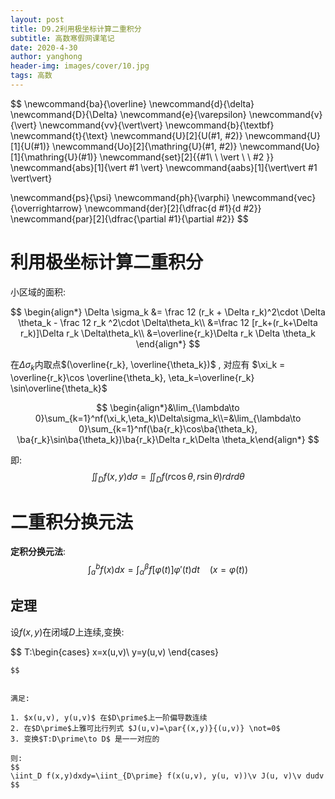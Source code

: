 ```yaml
---
layout: post
title: D9.2利用极坐标计算二重积分
subtitle: 高数寒假网课笔记
date: 2020-4-30
author: yanghong
header-img: images/cover/10.jpg
tags: 高数 
---
```


$$
\newcommand{ba}{\overline}
\newcommand{d}{\delta}
\newcommand{D}{\Delta}
\newcommand{e}{\varepsilon}
\newcommand{v}{\vert}
\newcommand{vv}{\vert\vert}
\newcommand{b}{\textbf}
\newcommand{t}{\text}
\newcommand{U}[2]{U(#1, #2)}
\newcommand{U}[1]{U(#1)}
\newcommand{Uo}[2]{\mathring{U}(#1, #2)}
\newcommand{Uo}[1]{\mathring{U}(#1)}
\newcommand{set}[2]{\{#1\ \ \vert \ \ #2 \}}
\newcommand{abs}[1]{\vert #1 \vert}
\newcommand{aabs}[1]{\vert\vert #1 \vert\vert}

\newcommand{ps}{\psi}
\newcommand{ph}{\varphi}
\newcommand{vec}{\overrightarrow}
\newcommand{der}[2]{\dfrac{d #1}{d #2}}
\newcommand{par}[2]{\dfrac{\partial #1}{\partial #2}}
$$

# 利用极坐标计算二重积分

小区域的面积:




$$
\begin{align*}
\Delta \sigma_k &= \frac 12 (r_k + \Delta r_k)^2\cdot \Delta \theta_k - \frac 12 r_k ^2\cdot \Delta\theta_k\\
&=\frac 12 [r_k+(r_k+\Delta r_k)]\Delta r_k \Delta\theta_k\\
&=\overline{r_k}\Delta r_k \Delta \theta_k
\end{align*}
$$


在$\Delta\sigma_k$内取点$(\overline{r_k}, \overline{\theta_k})$ , 对应有 $\xi_k = \overline{r_k}\cos \overline{\theta_k}, \eta_k=\overline{r_k} \sin\overline{\theta_k}$


$$
\begin{align*}&\lim_{\lambda\to 0}\sum_{k=1}^nf(\xi_k,\eta_k)\Delta\sigma_k\\=&\lim_{\lambda\to 0}\sum_{k=1}^nf(\ba{r_k}\cos\ba{\theta_k}, \ba{r_k}\sin\ba{\theta_k})\ba{r_k}\Delta r_k\Delta \theta_k\end{align*}
$$


即: 
$$
\iint_D f(x, y)d\sigma = \iint_D f(r\cos\theta, r\sin\theta)rdrd\theta
$$



# 二重积分换元法

**定积分换元法**:
$$
\int_{a}^b f(x)dx = \int_\alpha^\beta f[\varphi(t)]\varphi\prime(t)dt~~~~(x=\varphi(t))
$$


## 定理

设$f(x,y)$在闭域$D$上连续,变换:


$$
T:\begin{cases}
x=x(u,v)\\
y=y(u,v)
\end{cases}
~~~(u,v)\in D\prime\to D
$$


满足:

1. $x(u,v), y(u,v)$ 在$D\prime$上一阶偏导数连续
2. 在$D\prime$上雅可比行列式 $J(u,v)=\par{(x,y)}{(u,v)} \not=0$ 
3. 变换$T:D\prime\to D$ 是一一对应的

则:
$$
\iint_D f(x,y)dxdy=\iint_{D\prime} f(x(u,v), y(u, v))\v J(u, v)\v dudv
$$

























